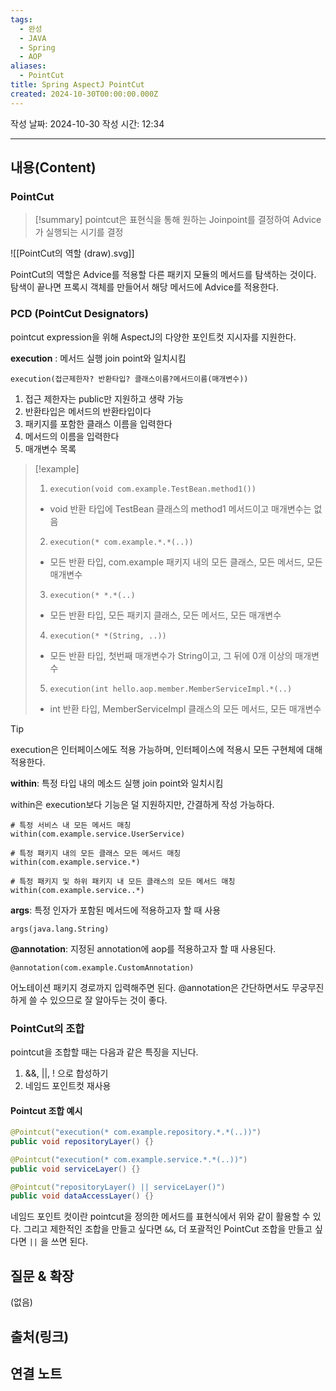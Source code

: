 ```yaml
---
tags:
  - 완성
  - JAVA
  - Spring
  - AOP
aliases:
  - PointCut
title: Spring AspectJ PointCut
created: 2024-10-30T00:00:00.000Z
---
```

작성 날짜: 2024-10-30
작성 시간: 12:34


----
## 내용(Content)

### PointCut

>[!summary]
>pointcut은 표현식을 통해 원하는 Joinpoint를 결정하여 Advice가 실행되는 시기를 결정

![[PointCut의 역할 (draw).svg]]

PointCut의 역할은 Advice를 적용할 다른 패키지 모듈의 메서드를 탐색하는 것이다. 탐색이 끝나면 프록시 객체를 만들어서 해당 메서드에 Advice를 적용한다.


### PCD (PointCut Designators)

pointcut expression을 위해 AspectJ의 다양한 포인트컷 지시자를 지원한다.

**execution** : 메서드 실행 join point와 일치시킴

```text
execution(접근제한자? 반환타입? 클래스이름?메서드이름(매개변수))
```

1. 접근 제한자는 public만 지원하고 생략 가능
2. 반환타입은 메서드의 반환타입이다
3. 패키지를 포함한 클래스 이름을 입력한다
4. 메서드의 이름을 입력한다
5. 매개변수 목록

>[!example]
>1. `execution(void com.example.TestBean.method1())`
>	- void 반환 타입에 TestBean 클래스의 method1 메서드이고 매개변수는 없음
>2. `execution(* com.example.*.*(..))`
>	- 모든 반환 타입, com.example 패키지 내의 모든 클래스, 모든 메서드, 모든 매개변수
>3. `execution(* *.*(..)`
>	- 모든 반환 타입, 모든 패키지 클래스, 모든 메서드, 모든 매개변수
>4. `execution(* *(String, ..))`
>	- 모든 반환 타입, 첫번째 매개변수가 String이고, 그 뒤에 0개 이상의 매개변수
>5. `execution(int hello.aop.member.MemberServiceImpl.*(..)`
>	- int 반환 타입, MemberServiceImpl 클래스의 모든 메서드, 모든 매개변수

>[!tip]
>execution은 인터페이스에도 적용 가능하며, 인터페이스에 적용시 모든 구현체에 대해 적용한다.

**within**: 특정 타입 내의 메소드 실행 join point와 일치시킴

within은 execution보다 기능은 덜 지원하지만, 간결하게 작성 가능하다.

```text
# 특정 서비스 내 모든 메서드 매칭
within(com.example.service.UserService)

# 특정 패키지 내의 모든 클래스 모든 메서드 매칭
within(com.example.service.*)

# 특정 패키지 및 하위 패키지 내 모든 클래스의 모든 메서드 매칭
within(com.example.service..*)
```

**args**: 특정 인자가 포함된 메서드에 적용하고자 할 때 사용

```text
args(java.lang.String)
```

**@annotation**: 지정된 annotation에 aop를 적용하고자 할 때 사용된다.

```text
@annotation(com.example.CustomAnnotation)
```

어노테이션 패키지 경로까지 입력해주면 된다. @annotation은 간단하면서도 무궁무진하게 쓸 수 있으므로 잘 알아두는 것이 좋다.

### PointCut의 조합

pointcut을 조합할 때는 다음과 같은 특징을 지닌다.

1. &&, ||, ! 으로 합성하기
2. 네임드 포인트컷 재사용

#### Pointcut 조합 예시

```java
@Pointcut("execution(* com.example.repository.*.*(..))")
public void repositoryLayer() {}

@Pointcut("execution(* com.example.service.*.*(..))")
public void serviceLayer() {}

@Pointcut("repositoryLayer() || serviceLayer()")
public void dataAccessLayer() {}
```

네임드 포인트 컷이란 pointcut을 정의한 메서드를 표현식에서 위와 같이 활용할 수 있다. 그리고 제한적인 조합을 만들고 싶다면 `&&`, 더 포괄적인 PointCut 조합을 만들고 싶다면 `||` 을 쓰면 된다.



## 질문 & 확장

(없음)

## 출처(링크)


## 연결 노트










